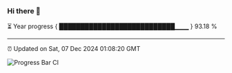 ### Hi there 👋

⏳ Year progress { ███████████████████████████▁▁▁ } 93.18 %

---

⏰ Updated on Sat, 07 Dec 2024 01:08:20 GMT

![Progress Bar CI](https://github.com/liununu/liununu/workflows/Progress%20Bar%20CI/badge.svg)
